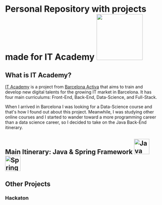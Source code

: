 # Personal Repository with projects made for IT Academy <img src="https://www.barcelonactiva.cat/documents/20124/1625465/it_academy_logo.png/859268c9-6aba-5a5c-2dea-980fb2098e5d?version=1.0&t=1662625857883" width="150" />
## What is IT Academy?
[IT Academy](https://www.barcelonactiva.cat/en/itacademy) is a project from [Barcelona Activa](https://www.barcelonactiva.cat/en/home) that aims to train and develop new digital talents for the growing IT market in Barcelona. It has four main curriculums: Front-End, Back-End, Data-Science, and Full-Stack.

When I arrived in Barcelona I was looking for a Data-Science course and that's how I found out about this project. Meanwhile, I was studying other online courses and I started to wander toward a more programming career than a data science career, so I decided to take on the Java Back-End itinerary.

## Main Itinerary: Java & Spring Framework <img src="https://upload.wikimedia.org/wikipedia/en/thumb/3/30/Java_programming_language_logo.svg/300px-Java_programming_language_logo.svg.png" alt="Java" height="50"/> <img src="https://upload.wikimedia.org/wikipedia/commons/4/44/Spring_Framework_Logo_2018.svg" alt="Spring" height="50"/> 


## Other Projects
### Hackaton
